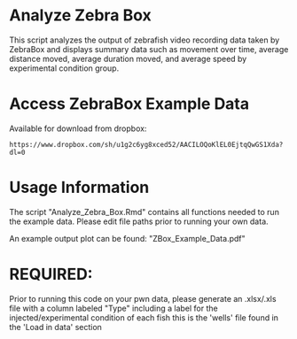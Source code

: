 # Analyze Zebra Box
This script analyzes the output of zebrafish video recording data taken by ZebraBox and displays summary data such as movement over time, average distance moved, average duration moved, and average speed by experimental condition group. 



# Access ZebraBox Example Data
Available for download from dropbox:

```
https://www.dropbox.com/sh/u1g2c6yg8xced52/AACILOQoKlEL0EjtqQwGS1Xda?dl=0
```


# Usage Information

The script "Analyze_Zebra_Box.Rmd" contains all functions needed to run the example data. Please edit file paths prior to running your own data. 

An example output plot can be found: "ZBox_Example_Data.pdf"



# REQUIRED: 
Prior to running this code on your pwn data, please generate an .xlsx/.xls file with a column labeled "Type" including a label for the injected/experimental condition of each fish this is the 'wells' file found in the 'Load in data' section
